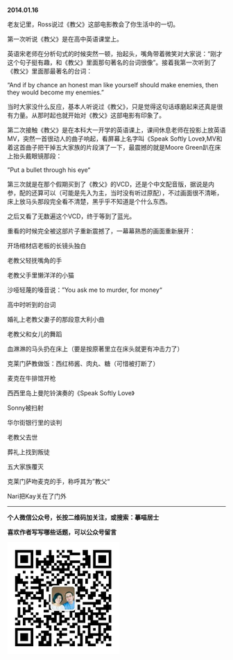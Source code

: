 **2014.01.16**

老友记里，Ross说过《教父》这部电影教会了你生活中的一切。

第一次听说《教父》是在高中英语课堂上。

英语宋老师在分析句式的时候突然一顿，抬起头，嘴角带着微笑对大家说：“刚才这个句子挺有趣，和《教父》里面那句著名的台词很像”。接着我第一次听到了《教父》里面那最著名的台词：

“And if by chance an honest man like yourself should make enemies, then they would become my enemies.”

当时大家没什么反应，基本人听说过《教父》，只是觉得这句话琢磨起来还真是很有力量。从那时起也就开始对《教父》这部电影有印象了。

第二次接触《教父》是在本科大一开学的英语课上，课间休息老师在投影上放英语MV，突然一首很动人的曲子响起，看屏幕上名字叫《Speak Softly Love》,MV和着这首曲子把干掉五大家族的片段演了一下，最震撼的就是Moore Green趴在床上抬头戴眼镜那段：

”Put a bullet through his eye“

第三次就是在那个假期买到了《教父》的VCD，还是个中文配音版，据说是内参，配的还算可以（可能是先入为主，当时没有听过原配），不过画面很不清晰，床上放马头那段完全看不清楚，黑乎乎不知道是个什么东西。

之后又看了无数遍这个VCD，终于等到了蓝光。

重看的时候完全被这部片子重新震撼了，一幕幕熟悉的画面重新展开：

开场棺材店老板的长镜头独白

老教父轻抚嘴角的手

老教父手里懒洋洋的小猫

沙哑轻蔑的嗓音说：”You ask me to murder, for money“

高中时听到的台词

婚礼上老教父妻子的那段意大利小曲

老教父和女儿的舞蹈

血淋淋的马头扔在床上（要是按原著里立在床头就更有冲击力了）

克莱门萨教做饭：西红柿酱、肉丸、糖（可惜被打断了）

麦克在牛排馆开枪

西西里岛上曼陀铃演奏的《Speak Softly Love》

Sonny被扫射

华尔街银行里的谈判

老教父去世

葬礼上找到叛徒

五大家族覆灭

克莱门萨吻麦克的手，称呼其为”教父“

Nari把Kay关在了门外

***


**个人微信公众号，长按二维码加关注，或搜索：摹喵居士**

**喜欢作者写写哪些话题，可以公众号留言**

![](https://github.com/jiluofu/jiluofu.github.com/raw/master/momiaojushi/static/qrcode.jpg)